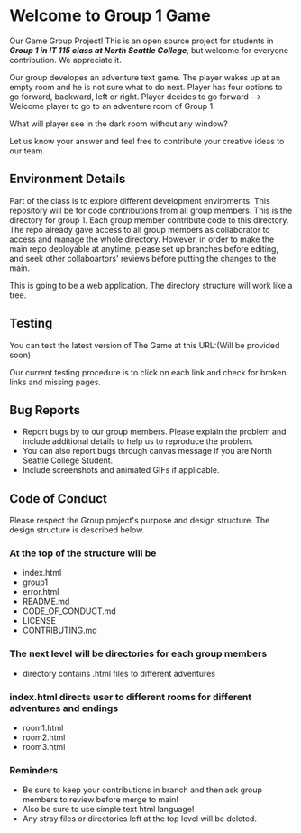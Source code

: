 # Welcome to Group 1 Game

Our Game Group Project! This is an open source project for students in ***Group 1 in IT 115 class at North Seattle College***,
but welcome for everyone contribution. We appreciate it.

Our group developes an adventure text game. The player wakes up at an empty room and he is not sure what to do next.
Player has four options to go forward, backward, left or right.
Player decides to go forward --> Welcome player to go to an adventure room of Group 1.

What will player see in the dark room without any window?

Let us know your answer and feel free to contribute your creative ideas to our team.

## Environment Details

Part of the class is to explore different development enviroments. This repository will be for code contributions from all group members.
This is the directory for group 1. Each group member contribute code to this directory.
The repo already gave access to all group members as collaborator to access and manage the whole directory.
However, in order to make the main repo deployable at anytime, please set up branches before editing, and seek other collaboartors' reviews before putting the changes to the main.

This is going to be a web application. The directory structure will work like a tree.

## Testing
You can test the latest version of The Game at this URL:(Will be provided soon)

Our current testing procedure is to click on each link and check for broken links and missing pages. 

## Bug Reports

* Report bugs by to our group members. Please explain the problem and include additional details to help us to reproduce the problem.
* You can also report bugs through canvas message if you are North Seattle College Student.
* Include screenshots and animated GIFs if applicable.


## Code of Conduct

Please respect the Group project's purpose and design structure. The design structure is described below.

### At the top of the structure will be

* index.html
* group1
* error.html
* README.md
* CODE_OF_CONDUCT.md
* LICENSE
* CONTRIBUTING.md

### The next level will be directories for each group members
* directory contains .html files to different adventures

### index.html directs user to different rooms for different adventures and endings

* room1.html
* room2.html
* room3.html

### Reminders

* Be sure to keep your contributions in branch and then ask group members to review before merge to main!
* Also be sure to use simple text html language!
* Any stray files or directories left at the top level will be deleted.
